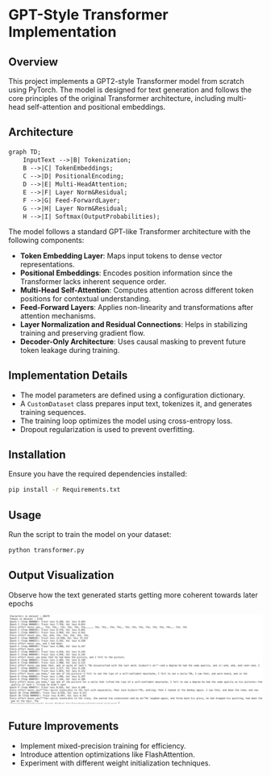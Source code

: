 # GPT-Style Transformer Implementation

## Overview
This project implements a GPT2-style Transformer model from scratch using PyTorch. The model is designed for text generation and follows the core principles of the original Transformer architecture, including multi-head self-attention and positional embeddings.

## Architecture

```mermaid
graph TD;
    InputText -->|B| Tokenization;
    B -->|C| TokenEmbeddings;
    C -->|D| PositionalEncoding;
    D -->|E| Multi-HeadAttention;
    E -->|F| Layer Norm&Residual;
    F -->|G| Feed-ForwardLayer;
    G -->|H| Layer Norm&Residual;
    H -->|I| Softmax(OutputProbabilities);
```

The model follows a standard GPT-like Transformer architecture with the following components:

- **Token Embedding Layer**: Maps input tokens to dense vector representations.
- **Positional Embeddings**: Encodes position information since the Transformer lacks inherent sequence order.
- **Multi-Head Self-Attention**: Computes attention across different token positions for contextual understanding.
- **Feed-Forward Layers**: Applies non-linearity and transformations after attention mechanisms.
- **Layer Normalization and Residual Connections**: Helps in stabilizing training and preserving gradient flow.
- **Decoder-Only Architecture**: Uses causal masking to prevent future token leakage during training.

## Implementation Details
- The model parameters are defined using a configuration dictionary.
- A `CustomDataset` class prepares input text, tokenizes it, and generates training sequences.
- The training loop optimizes the model using cross-entropy loss.
- Dropout regularization is used to prevent overfitting.

## Installation
Ensure you have the required dependencies installed:
```bash
pip install -r Requirements.txt
```

## Usage
Run the script to train the model on your dataset:
```bash
python transformer.py
```
## Output Visualization
Observe how the text generated starts getting more coherent towards later epochs

![LLM Output](https://github.com/hkumar00/TransformersFromScratch/blob/main/images/Output.png)

## Future Improvements
- Implement mixed-precision training for efficiency.
- Introduce attention optimizations like FlashAttention.
- Experiment with different weight initialization techniques.

